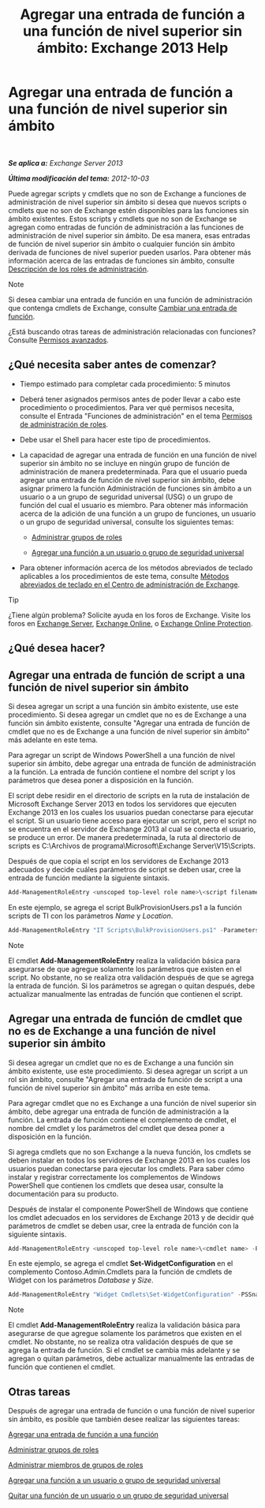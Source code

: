 ﻿---
title: 'Agregar una entrada de función a una función de nivel superior sin ámbito: Exchange 2013 Help'
TOCTitle: Agregar una entrada de función a una función de nivel superior sin ámbito
ms:assetid: 52fd3f20-c348-49d5-9bdb-f2cbf780cf2d
ms:mtpsurl: https://technet.microsoft.com/es-es/library/Dd979789(v=EXCHG.150)
ms:contentKeyID: 49895629
ms.date: 05/22/2018
mtps_version: v=EXCHG.150
ms.translationtype: MT
---

# Agregar una entrada de función a una función de nivel superior sin ámbito

 

_**Se aplica a:** Exchange Server 2013_

_**Última modificación del tema:** 2012-10-03_

Puede agregar scripts y cmdlets que no son de Exchange a funciones de administración de nivel superior sin ámbito si desea que nuevos scripts o cmdlets que no son de Exchange estén disponibles para las funciones sin ámbito existentes. Estos scripts y cmdlets que no son de Exchange se agregan como entradas de función de administración a las funciones de administración de nivel superior sin ámbito. De esa manera, esas entradas de función de nivel superior sin ámbito o cualquier función sin ámbito derivada de funciones de nivel superior pueden usarlos. Para obtener más información acerca de las entradas de funciones sin ámbito, consulte [Descripción de los roles de administración](understanding-management-roles-exchange-2013-help.md).


> [!NOTE]
> Si desea cambiar una entrada de función en una función de administración que contenga cmdlets de Exchange, consulte <A href="change-a-role-entry-exchange-2013-help.md">Cambiar una entrada de función</A>.



¿Está buscando otras tareas de administración relacionadas con funciones? Consulte [Permisos avanzados](advanced-permissions-exchange-2013-help.md).

## ¿Qué necesita saber antes de comenzar?

  - Tiempo estimado para completar cada procedimiento: 5 minutos

  - Deberá tener asignados permisos antes de poder llevar a cabo este procedimiento o procedimientos. Para ver qué permisos necesita, consulte el Entrada "Funciones de administración" en el tema [Permisos de administración de roles](role-management-permissions-exchange-2013-help.md).

  - Debe usar el Shell para hacer este tipo de procedimientos.

  - La capacidad de agregar una entrada de función en una función de nivel superior sin ámbito no se incluye en ningún grupo de función de administración de manera predeterminada. Para que el usuario pueda agregar una entrada de función de nivel superior sin ámbito, debe asignar primero la función Administración de funciones sin ámbito a un usuario o a un grupo de seguridad universal (USG) o un grupo de función del cual el usuario es miembro. Para obtener más información acerca de la adición de una función a un grupo de funciones, un usuario o un grupo de seguridad universal, consulte los siguientes temas:
    
      - [Administrar grupos de roles](manage-role-groups-exchange-2013-help.md)
    
      - [Agregar una función a un usuario o grupo de seguridad universal](add-a-role-to-a-user-or-usg-exchange-2013-help.md)

  - Para obtener información acerca de los métodos abreviados de teclado aplicables a los procedimientos de este tema, consulte [Métodos abreviados de teclado en el Centro de administración de Exchange](keyboard-shortcuts-in-the-exchange-admin-center-exchange-online-protection-help.md).


> [!TIP]
> ¿Tiene algún problema? Solicite ayuda en los foros de Exchange. Visite los foros en <A href="https://go.microsoft.com/fwlink/p/?linkid=60612">Exchange Server</A>, <A href="https://go.microsoft.com/fwlink/p/?linkid=267542">Exchange Online</A>, o <A href="https://go.microsoft.com/fwlink/p/?linkid=285351">Exchange Online Protection</A>.



## ¿Qué desea hacer?

## Agregar una entrada de función de script a una función de nivel superior sin ámbito

Si desea agregar un script a una función sin ámbito existente, use este procedimiento. Si desea agregar un cmdlet que no es de Exchange a una función sin ámbito existente, consulte "Agregar una entrada de función de cmdlet que no es de Exchange a una función de nivel superior sin ámbito" más adelante en este tema.

Para agregar un script de Windows PowerShell a una función de nivel superior sin ámbito, debe agregar una entrada de función de administración a la función. La entrada de función contiene el nombre del script y los parámetros que desea poner a disposición en la función.

El script debe residir en el directorio de scripts en la ruta de instalación de Microsoft Exchange Server 2013 en todos los servidores que ejecuten Exchange 2013 en los cuales los usuarios puedan conectarse para ejecutar el script. Si un usuario tiene acceso para ejecutar un script, pero el script no se encuentra en el servidor de Exchange 2013 al cual se conecta el usuario, se produce un error. De manera predeterminada, la ruta al directorio de scripts es C:\\Archivos de programa\\Microsoft\\Exchange Server\\V15\\Scripts.

Después de que copia el script en los servidores de Exchange 2013 adecuados y decide cuáles parámetros de script se deben usar, cree la entrada de función mediante la siguiente sintaxis.

```powershell
Add-ManagementRoleEntry <unscoped top-level role name>\<script filename> -Parameters <parameter 1, parameter 2, parameter...> -Type Script -UnscopedTopLevel
```

En este ejemplo, se agrega el script BulkProvisionUsers.ps1 a la función scripts de TI con los parámetros *Name* y *Location*.

```powershell
Add-ManagementRoleEntry "IT Scripts\BulkProvisionUsers.ps1" -Parameters Name, Location -Type Script -UnscopedTopLevel
```


> [!NOTE]
> El cmdlet <STRONG>Add-ManagementRoleEntry</STRONG> realiza la validación básica para asegurarse de que agregue solamente los parámetros que existen en el script. No obstante, no se realiza otra validación después de que se agrega la entrada de función. Si los parámetros se agregan o quitan después, debe actualizar manualmente las entradas de función que contienen el script.



## Agregar una entrada de función de cmdlet que no es de Exchange a una función de nivel superior sin ámbito

Si desea agregar un cmdlet que no es de Exchange a una función sin ámbito existente, use este procedimiento. Si desea agregar un script a un rol sin ámbito, consulte "Agregar una entrada de función de script a una función de nivel superior sin ámbito" más arriba en este tema.

Para agregar cmdlet que no es Exchange a una función de nivel superior sin ámbito, debe agregar una entrada de función de administración a la función. La entrada de función contiene el complemento de cmdlet, el nombre del cmdlet y los parámetros del cmdlet que desea poner a disposición en la función.

Si agrega cmdlets que no son Exchange a la nueva función, los cmdlets se deben instalar en todos los servidores de Exchange 2013 en los cuales los usuarios puedan conectarse para ejecutar los cmdlets. Para saber cómo instalar y registrar correctamente los complementos de Windows PowerShell que contienen los cmdlets que desea usar, consulte la documentación para su producto.

Después de instalar el componente PowerShell de Windows que contiene los cmdlet adecuados en los servidores de Exchange 2013 y de decidir qué parámetros de cmdlet se deben usar, cree la entrada de función con la siguiente sintaxis.

```powershell
Add-ManagementRoleEntry <unscoped top-level role name>\<cmdlet name> -PSSnapinName <snap-in name> -Parameters <parameter 1, parameter 2, parameter...> -Type Cmdlet -UnscopedTopLevel
```

En este ejemplo, se agrega el cmdlet **Set-WidgetConfiguration** en el complemento Contoso.Admin.Cmdlets para la función de cmdlets de Widget con los parámetros *Database* y *Size*.

```powershell
Add-ManagementRoleEntry "Widget Cmdlets\Set-WidgetConfiguration" -PSSnapinName Contoso.Admin.Cmdlets -Parameters Database, Size -Type Cmdlet -UnscopedTopLevel
```


> [!NOTE]
> El cmdlet <STRONG>Add-ManagementRoleEntry</STRONG> realiza la validación básica para asegurarse de que agregue solamente los parámetros que existen en el cmdlet. No obstante, no se realiza otra validación después de que se agrega la entrada de función. Si el cmdlet se cambia más adelante y se agregan o quitan parámetros, debe actualizar manualmente las entradas de función que contienen el cmdlet.



## Otras tareas

Después de agregar una entrada de función o una función de nivel superior sin ámbito, es posible que también desee realizar las siguientes tareas:

[Agregar una entrada de función a una función](add-a-role-entry-to-a-role-exchange-2013-help.md)

[Administrar grupos de roles](manage-role-groups-exchange-2013-help.md)

[Administrar miembros de grupos de roles](manage-role-group-members-exchange-2013-help.md)

[Agregar una función a un usuario o grupo de seguridad universal](add-a-role-to-a-user-or-usg-exchange-2013-help.md)

[Quitar una función de un usuario o un grupo de seguridad universal](remove-a-role-from-a-user-or-usg-exchange-2013-help.md)

